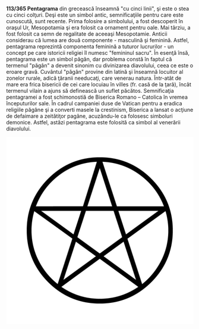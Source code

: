 **113/365 Pentagrama** din grecească înseamnă "cu cinci linii", şi este o stea cu cinci colţuri. Deşi este un simbol antic, semnificaţiile pentru care este cunoscută, sunt recente. Prima folosire a simbolului, a fost descoperit în oraşul Ur, Mesopotamia şi era folosit ca ornament pentru oale. Mai târziu, a fost folosit ca semn de regalitate de aceeaşi Mesopotamie. Anticii considerau că lumea are două componente - masculină şi feminină. Astfel, pentagrama reprezintă componenta feminină a tuturor lucrurilor - un concept pe care istoricii religiei îl numesc "femininul sacru".
În esenţă însă, pentagrama este un simbol păgân, dar problema constă în faptul că termenul "păgân" a devenit sinonim cu divinizarea diavolului, ceea ce este o eroare gravă. Cuvântul "păgân" provine din latină şi înseamnă locuitor al zonelor rurale, adică ţăranii needucaţi, care venerau natura. Într-atât de mare era frica bisericii de cei care locuiau în villes (fr. casă de la ţară), încât termenul vilain a ajuns să definească un suflet păcătos.
Semnificaţia pentagramei a fost schimonostiă de Biserica Romano – Catolica în vremea începuturilor sale. În cadrul campaniei duse de Vatican pentru a eradica religiile păgâne şi a converti masele la crestinism, Biserica a lansat o acţiune de defaimare a zeitătiţor pagâne, acuzându-le ca folosesc simboluri demonice. Astfel, astăzi pentagrama este folosită ca simbol al venerării diavolului.


![Pentagramă](image-1.jpg)
